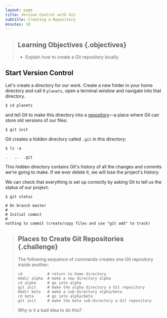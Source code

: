 ```yaml
---
layout: page
title: Version Control with Git
subtitle: Creating a Repository
minutes: 10
---
```

> ## Learning Objectives {.objectives}
> 
> *   Explain how to create a Git repository locally.

## Start Version Control

Let's create a directory for our work. Create a new folder in your home directory and call it `planets`, open a terminal window and navigate into that directory.

~~~ {.bash}
$ cd planets
~~~

and tell Git to make this directory into a [repository](reference.html#repository)&mdash;a place where
Git can store old versions of our files:

~~~ {.bash}
$ git init
~~~

Git creates a hidden directory called `.git` in this directory:

~~~ {.bash}
$ ls -a
~~~
~~~ {.output}
.	..	.git
~~~

This hidden directory contains Git's history of all the changes and commits we're going to make. If we ever delete it, we will lose the project's history.

We can check that everything is set up correctly
by asking Git to tell us the status of our project:

~~~ {.bash}
$ git status
~~~
~~~ {.output}
# On branch master
#
# Initial commit
#
nothing to commit (create/copy files and use "git add" to track)
~~~

> ## Places to Create Git Repositories {.challenge}
>
> The following sequence of commands creates one Git repository inside another:
> 
> ~~~ {.bash}
> cd           # return to home directory
> mkdir alpha  # make a new directory alpha
> cd alpha     # go into alpha
> git init     # make the alpha directory a Git repository
> mkdir beta   # make a sub-directory alpha/beta
> cd beta      # go into alpha/beta
> git init     # make the beta sub-directory a Git repository
> ~~~
> 
> Why is it a bad idea to do this?
